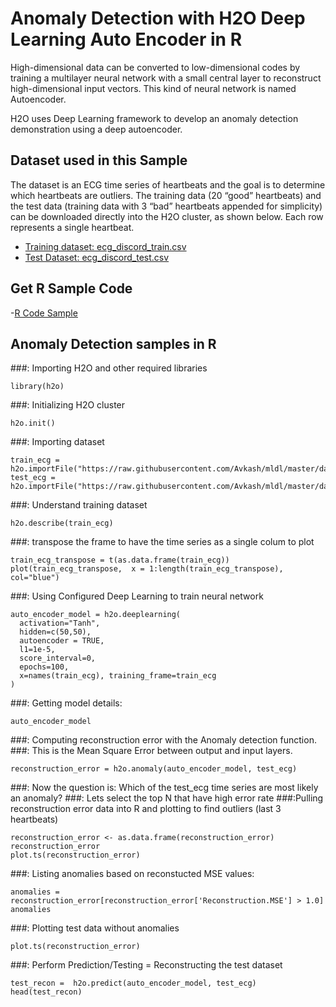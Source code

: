 # Anomaly Detection with H2O Deep Learning Auto Encoder in R #

High-dimensional data can be converted to low-dimensional codes by training a multilayer neural network with a small central layer to reconstruct high-dimensional input vectors. This kind of neural network is named Autoencoder.

H2O uses Deep Learning framework to develop an anomaly detection demonstration using a deep autoencoder. 

## Dataset used in this Sample ##

The dataset is an ECG time series of heartbeats and the goal is to determine which heartbeats are outliers. The training data (20 “good” heartbeats) and the test data (training data with 3 “bad” heartbeats appended for simplicity) can be downloaded directly into the H2O cluster, as shown below. Each row represents a single heartbeat.

 - [Training dataset: ecg_discord_train.csv](https://raw.githubusercontent.com/Avkash/mldl/master/data/ecg_discord_train.csv)
 - [Test Dataset: ecg_discord_test.csv](https://raw.githubusercontent.com/Avkash/mldl/master/data/ecg_discord_test.csv)

## Get R Sample Code ##
 -[R Code Sample]() 

## Anomaly Detection samples in R ##

###: Importing H2O and other required libraries
```
library(h2o)
```

###: Initializing H2O cluster
```
h2o.init()
```

###: Importing dataset
```
train_ecg = h2o.importFile("https://raw.githubusercontent.com/Avkash/mldl/master/data/ecg_discord_train.csv")
test_ecg = h2o.importFile("https://raw.githubusercontent.com/Avkash/mldl/master/data/ecg_discord_test.csv")
```

###: Understand training dataset
```
h2o.describe(train_ecg)
```

###: transpose the frame to have the time series as a single colum to plot
```
train_ecg_transpose = t(as.data.frame(train_ecg))
plot(train_ecg_transpose,  x = 1:length(train_ecg_transpose),  col="blue")
```

###: Using Configured Deep Learning to train neural network
```
auto_encoder_model = h2o.deeplearning( 
  activation="Tanh", 
  hidden=c(50,50), 
  autoencoder = TRUE,
  l1=1e-5,
  score_interval=0,
  epochs=100,
  x=names(train_ecg), training_frame=train_ecg
)
```

###: Getting model details:
```
auto_encoder_model
```

###: Computing reconstruction error with the Anomaly detection function. 
###: This is the Mean Square Error between output and input layers.
```
reconstruction_error = h2o.anomaly(auto_encoder_model, test_ecg)
```

###: Now the question is: Which of the test_ecg time series are most likely an anomaly? 
###: Lets select the top N that have high error rate
###:Pulling reconstruction error data into R and plotting to find outliers (last 3 heartbeats)
```
reconstruction_error <- as.data.frame(reconstruction_error)
reconstruction_error
plot.ts(reconstruction_error)
```

###: Listing anomalies based on reconstucted MSE values:
```
anomalies = reconstruction_error[reconstruction_error['Reconstruction.MSE'] > 1.0]
anomalies
```
###: Plotting test data without anomalies
```
plot.ts(reconstruction_error)
```

###: Perform Prediction/Testing = Reconstructing the test dataset
```
test_recon =  h2o.predict(auto_encoder_model, test_ecg) 
head(test_recon)
```
